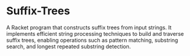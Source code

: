 # Suffix-Trees
A Racket program that constructs suffix trees from input strings. It implements efficient string processing techniques to build and traverse suffix trees, enabling operations such as pattern matching, substring search, and longest repeated substring detection.
